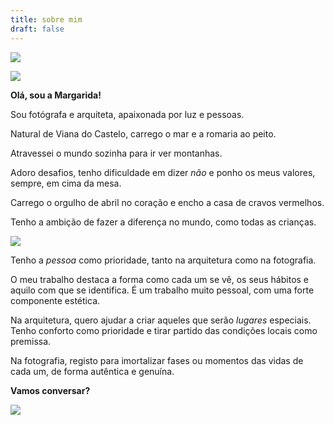 ```yaml
---
title: sobre mim
draft: false
---
```

![](/images/uploads/4q8a1910-copy.webp)

![](/images/uploads/4q8a2311-copy.webp)


<section class="section-bottom-aligned text-left">









**Olá, sou a Margarida!**



Sou fotógrafa e arquiteta, apaixonada por luz e pessoas.

Natural de Viana do Castelo, carrego o mar e a romaria ao peito.

Atravessei o mundo sozinha para ir ver montanhas.

Adoro desafios, tenho dificuldade em dizer *não* e ponho os meus valores, sempre, em cima da mesa.

Carrego o orgulho de abril no coração e encho a casa de cravos vermelhos.

Tenho a ambição de fazer a diferença no mundo, como todas as crianças.




</section>

![](/images/uploads/4q8a2967-copy.webp)


<section class="section-bottom-aligned text-left">









Tenho a *pessoa* como prioridade, tanto na arquitetura como na fotografia.

O meu trabalho destaca a forma como cada um se vê, os seus hábitos e aquilo com que se identifica. É um trabalho muito pessoal, com uma forte componente estética.

Na arquitetura, quero ajudar a criar aqueles que serão *lugares* especiais. Tenho conforto como prioridade e tirar partido das condições locais como premissa.

Na fotografia, registo para imortalizar fases ou momentos das vidas de cada um, de forma autêntica e genuína.




</section>


<section class="section-top-aligned text-right">



**Vamos conversar?**

</section>

![](/images/uploads/4q8a3217-copy.webp)
